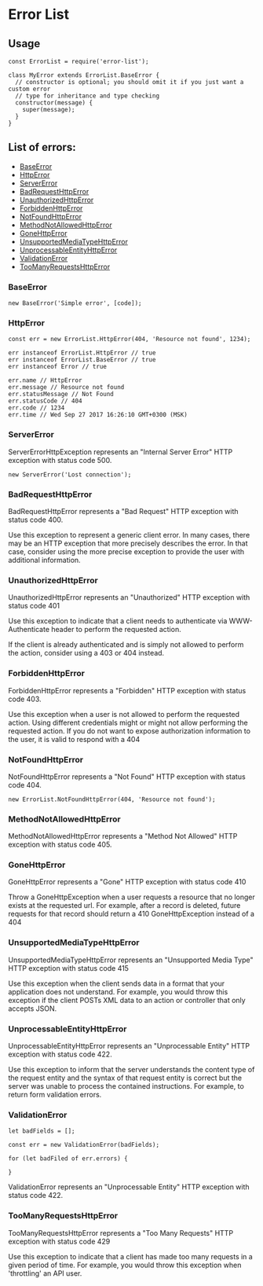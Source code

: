 # Error List

## Usage

    const ErrorList = require('error-list');
    
    class MyError extends ErrorList.BaseError {
      // constructor is optional; you should omit it if you just want a custom error
      // type for inheritance and type checking
      constructor(message) {
        super(message);
      }
    }
    
    
## List of errors:
* [BaseError](#BaseError)
* [HttpError](#HttpError)
* [ServerError](#ServerError)
* [BadRequestHttpError](#BadRequestHttpError)
* [UnauthorizedHttpError](#UnauthorizedHttpError)
* [ForbiddenHttpError](#ForbiddenHttpError)
* [NotFoundHttpError](#NotFoundHttpError)
* [MethodNotAllowedHttpError](#MethodNotAllowedHttpError)
* [GoneHttpError](#GoneHttpError)
* [UnsupportedMediaTypeHttpError](#UnsupportedMediaTypeHttpError)
* [UnprocessableEntityHttpError](#UnprocessableEntityHttpError)
* [ValidationError](#ValidationError)
* [TooManyRequestsHttpError](#TooManyRequestsHttpError)
   


### BaseError

    new BaseError('Simple error', [code]);
    
### HttpError

    const err = new ErrorList.HttpError(404, 'Resource not found', 1234);
    
    err instanceof ErrorList.HttpError // true
    err instanceof ErrorList.BaseError // true
    err instanceof Error // true
    
    err.name // HttpError
    err.message // Resource not found
    err.statusMessage // Not Found
    err.statusCode // 404
    err.code // 1234
    err.time // Wed Sep 27 2017 16:26:10 GMT+0300 (MSK)

### ServerError

ServerErrorHttpException represents an "Internal Server Error" HTTP exception with status code 500.

    new ServerError('Lost connection');

### BadRequestHttpError

BadRequestHttpError represents a "Bad Request" HTTP exception with status code 400.

Use this exception to represent a generic client error. In many cases, there may be an HTTP exception that more precisely describes the error. In that case, consider using the more precise exception to provide the user with additional information.

### UnauthorizedHttpError

UnauthorizedHttpError represents an "Unauthorized" HTTP exception with status code 401

Use this exception to indicate that a client needs to authenticate via WWW-Authenticate header to perform the requested action.

If the client is already authenticated and is simply not allowed to perform the action, consider using a 403 or 404 instead.

### ForbiddenHttpError

ForbiddenHttpError represents a "Forbidden" HTTP exception with status code 403.

Use this exception when a user is not allowed to perform the requested action. Using different credentials might or might not allow performing the requested action. If you do not want to expose authorization information to the user, it is valid to respond with a 404 

### NotFoundHttpError

NotFoundHttpError represents a "Not Found" HTTP exception with status code 404.

    new ErrorList.NotFoundHttpError(404, 'Resource not found');

### MethodNotAllowedHttpError

MethodNotAllowedHttpError represents a "Method Not Allowed" HTTP exception with status code 405.

### GoneHttpError

GoneHttpError represents a "Gone" HTTP exception with status code 410

Throw a GoneHttpException when a user requests a resource that no longer exists at the requested url. For example, after a record is deleted, future requests for that record should return a 410 GoneHttpException instead of a 404

### UnsupportedMediaTypeHttpError

UnsupportedMediaTypeHttpError represents an "Unsupported Media Type" HTTP exception with status code 415

Use this exception when the client sends data in a format that your application does not understand. For example, you would throw this exception if the client POSTs XML data to an action or controller that only accepts JSON.

### UnprocessableEntityHttpError
UnprocessableEntityHttpError represents an "Unprocessable Entity" HTTP exception with status code 422.

Use this exception to inform that the server understands the content type of the request entity and the syntax of that request entity is correct but the server was unable to process the contained instructions. For example, to return form validation errors.

### ValidationError

    let badFields = [];
    
    const err = new ValidationError(badFields);
    
    for (let badFiled of err.errors) {
        
    }
    
        
ValidationError represents an "Unprocessable Entity" HTTP exception with status code 422.


### TooManyRequestsHttpError

TooManyRequestsHttpError represents a "Too Many Requests" HTTP exception with status code 429

Use this exception to indicate that a client has made too many requests in a given period of time. For example, you would throw this exception when 'throttling' an API user.
